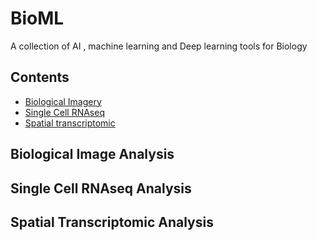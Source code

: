 # BioML
A collection of AI , machine learning and Deep learning tools for Biology


## Contents

- [Biological Imagery](#Biological-Image-Analysis)
- [Single Cell RNAseq](#Single-Cell-RNAseq-Analysis)
- [Spatial transcriptomic](#Spatial-Transcriptomic-Analysis) 

## Biological Image Analysis

## Single Cell RNAseq Analysis

## Spatial Transcriptomic Analysis

